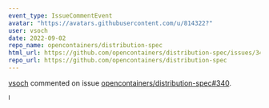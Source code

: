 ```yaml
---
event_type: IssueCommentEvent
avatar: "https://avatars.githubusercontent.com/u/814322?"
user: vsoch
date: 2022-09-02
repo_name: opencontainers/distribution-spec
html_url: https://github.com/opencontainers/distribution-spec/issues/340
repo_url: https://github.com/opencontainers/distribution-spec
---
```


<a href='https://github.com/vsoch' target='_blank'>vsoch</a> commented on issue <a href='https://github.com/opencontainers/distribution-spec/issues/340' target='_blank'>opencontainers/distribution-spec#340</a>.

<small>I